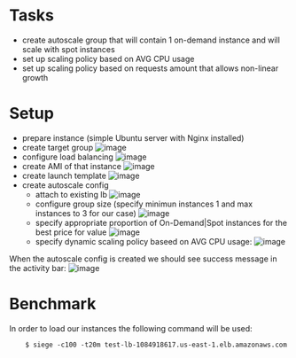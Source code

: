 # Tasks
* create autoscale group that will contain 1 on-demand instance and will scale with spot instances
* set up scaling policy based on AVG CPU usage
* set up scaling policy based on requests amount that allows non-linear growth

# Setup

* prepare instance (simple Ubuntu server with Nginx installed)
* create target group
![image](https://github.com/Nazar910/hsa-5/blob/main/L25/images/create-target-group.png?raw=true)
* configure load balancing
![image](https://github.com/Nazar910/hsa-5/blob/main/L25/images/configure-lb.png?raw=true)
* create AMI of that instance
![image](https://github.com/Nazar910/hsa-5/blob/main/L25/images/create-ami.png?raw=true)
* create launch template
![image](https://github.com/Nazar910/hsa-5/blob/main/L25/images/create-launch-template.png?raw=true)
* create autoscale config
    * attach to existing lb
![image](https://github.com/Nazar910/hsa-5/blob/main/L25/images/attach-autoscale-to-existing-lb.png?raw=true)
    * configure group size (specify minimun instances 1 and max instances to 3 for our case)
![image](https://github.com/Nazar910/hsa-5/blob/main/L25/images/group-size.png?raw=true)
    * specify appropriate proportion of On-Demand|Spot instances for the best price for value
![image](https://github.com/Nazar910/hsa-5/blob/main/L25/images/instance-purchase-options.png?raw=true)
    * specify dynamic scaling policy baseed on AVG CPU usage:
![image](https://github.com/Nazar910/hsa-5/blob/main/L25/images/scaling-policy-based-on-cpu.png?raw=true)

When the autoscale config is created we should see success message in the activity bar:
![image](https://github.com/Nazar910/hsa-5/blob/main/L25/images/success-message.png?raw=true)

# Benchmark

In order to load our instances the following command will be used:
```
    $ siege -c100 -t20m test-lb-1084918617.us-east-1.elb.amazonaws.com
```
